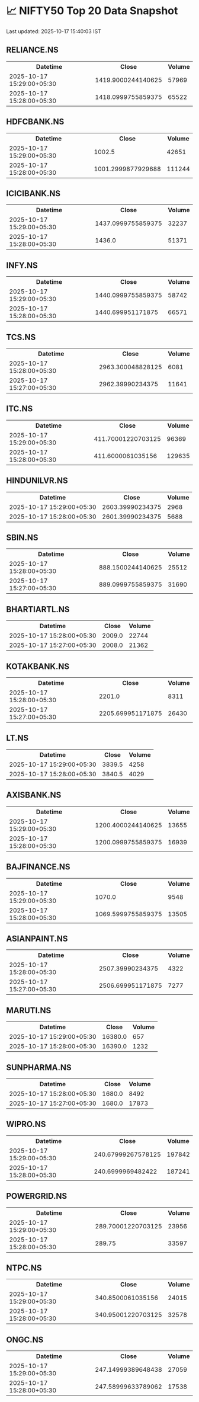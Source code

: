 # 📈 NIFTY50 Top 20 Data Snapshot

Last updated: 2025-10-17 15:40:03 IST

## RELIANCE.NS

<table>
  <tr><th>Datetime</th><th>Close</th><th>Volume</th></tr>
  <tr><td>2025-10-17 15:29:00+05:30</td><td>1419.9000244140625</td><td>57969</td></tr>
  <tr><td>2025-10-17 15:28:00+05:30</td><td>1418.0999755859375</td><td>65522</td></tr>
</table>

## HDFCBANK.NS

<table>
  <tr><th>Datetime</th><th>Close</th><th>Volume</th></tr>
  <tr><td>2025-10-17 15:29:00+05:30</td><td>1002.5</td><td>42651</td></tr>
  <tr><td>2025-10-17 15:28:00+05:30</td><td>1001.2999877929688</td><td>111244</td></tr>
</table>

## ICICIBANK.NS

<table>
  <tr><th>Datetime</th><th>Close</th><th>Volume</th></tr>
  <tr><td>2025-10-17 15:29:00+05:30</td><td>1437.0999755859375</td><td>32237</td></tr>
  <tr><td>2025-10-17 15:28:00+05:30</td><td>1436.0</td><td>51371</td></tr>
</table>

## INFY.NS

<table>
  <tr><th>Datetime</th><th>Close</th><th>Volume</th></tr>
  <tr><td>2025-10-17 15:29:00+05:30</td><td>1440.0999755859375</td><td>58742</td></tr>
  <tr><td>2025-10-17 15:28:00+05:30</td><td>1440.699951171875</td><td>66571</td></tr>
</table>

## TCS.NS

<table>
  <tr><th>Datetime</th><th>Close</th><th>Volume</th></tr>
  <tr><td>2025-10-17 15:28:00+05:30</td><td>2963.300048828125</td><td>6081</td></tr>
  <tr><td>2025-10-17 15:27:00+05:30</td><td>2962.39990234375</td><td>11641</td></tr>
</table>

## ITC.NS

<table>
  <tr><th>Datetime</th><th>Close</th><th>Volume</th></tr>
  <tr><td>2025-10-17 15:29:00+05:30</td><td>411.70001220703125</td><td>96369</td></tr>
  <tr><td>2025-10-17 15:28:00+05:30</td><td>411.6000061035156</td><td>129635</td></tr>
</table>

## HINDUNILVR.NS

<table>
  <tr><th>Datetime</th><th>Close</th><th>Volume</th></tr>
  <tr><td>2025-10-17 15:29:00+05:30</td><td>2603.39990234375</td><td>2968</td></tr>
  <tr><td>2025-10-17 15:28:00+05:30</td><td>2601.39990234375</td><td>5688</td></tr>
</table>

## SBIN.NS

<table>
  <tr><th>Datetime</th><th>Close</th><th>Volume</th></tr>
  <tr><td>2025-10-17 15:28:00+05:30</td><td>888.1500244140625</td><td>25512</td></tr>
  <tr><td>2025-10-17 15:27:00+05:30</td><td>889.0999755859375</td><td>31690</td></tr>
</table>

## BHARTIARTL.NS

<table>
  <tr><th>Datetime</th><th>Close</th><th>Volume</th></tr>
  <tr><td>2025-10-17 15:28:00+05:30</td><td>2009.0</td><td>22744</td></tr>
  <tr><td>2025-10-17 15:27:00+05:30</td><td>2008.0</td><td>21362</td></tr>
</table>

## KOTAKBANK.NS

<table>
  <tr><th>Datetime</th><th>Close</th><th>Volume</th></tr>
  <tr><td>2025-10-17 15:28:00+05:30</td><td>2201.0</td><td>8311</td></tr>
  <tr><td>2025-10-17 15:27:00+05:30</td><td>2205.699951171875</td><td>26430</td></tr>
</table>

## LT.NS

<table>
  <tr><th>Datetime</th><th>Close</th><th>Volume</th></tr>
  <tr><td>2025-10-17 15:29:00+05:30</td><td>3839.5</td><td>4258</td></tr>
  <tr><td>2025-10-17 15:28:00+05:30</td><td>3840.5</td><td>4029</td></tr>
</table>

## AXISBANK.NS

<table>
  <tr><th>Datetime</th><th>Close</th><th>Volume</th></tr>
  <tr><td>2025-10-17 15:29:00+05:30</td><td>1200.4000244140625</td><td>13655</td></tr>
  <tr><td>2025-10-17 15:28:00+05:30</td><td>1200.0999755859375</td><td>16939</td></tr>
</table>

## BAJFINANCE.NS

<table>
  <tr><th>Datetime</th><th>Close</th><th>Volume</th></tr>
  <tr><td>2025-10-17 15:29:00+05:30</td><td>1070.0</td><td>9548</td></tr>
  <tr><td>2025-10-17 15:28:00+05:30</td><td>1069.5999755859375</td><td>13505</td></tr>
</table>

## ASIANPAINT.NS

<table>
  <tr><th>Datetime</th><th>Close</th><th>Volume</th></tr>
  <tr><td>2025-10-17 15:28:00+05:30</td><td>2507.39990234375</td><td>4322</td></tr>
  <tr><td>2025-10-17 15:27:00+05:30</td><td>2506.699951171875</td><td>7277</td></tr>
</table>

## MARUTI.NS

<table>
  <tr><th>Datetime</th><th>Close</th><th>Volume</th></tr>
  <tr><td>2025-10-17 15:29:00+05:30</td><td>16380.0</td><td>657</td></tr>
  <tr><td>2025-10-17 15:28:00+05:30</td><td>16390.0</td><td>1232</td></tr>
</table>

## SUNPHARMA.NS

<table>
  <tr><th>Datetime</th><th>Close</th><th>Volume</th></tr>
  <tr><td>2025-10-17 15:28:00+05:30</td><td>1680.0</td><td>8492</td></tr>
  <tr><td>2025-10-17 15:27:00+05:30</td><td>1680.0</td><td>17873</td></tr>
</table>

## WIPRO.NS

<table>
  <tr><th>Datetime</th><th>Close</th><th>Volume</th></tr>
  <tr><td>2025-10-17 15:29:00+05:30</td><td>240.67999267578125</td><td>197842</td></tr>
  <tr><td>2025-10-17 15:28:00+05:30</td><td>240.6999969482422</td><td>187241</td></tr>
</table>

## POWERGRID.NS

<table>
  <tr><th>Datetime</th><th>Close</th><th>Volume</th></tr>
  <tr><td>2025-10-17 15:29:00+05:30</td><td>289.70001220703125</td><td>23956</td></tr>
  <tr><td>2025-10-17 15:28:00+05:30</td><td>289.75</td><td>33597</td></tr>
</table>

## NTPC.NS

<table>
  <tr><th>Datetime</th><th>Close</th><th>Volume</th></tr>
  <tr><td>2025-10-17 15:29:00+05:30</td><td>340.8500061035156</td><td>24015</td></tr>
  <tr><td>2025-10-17 15:28:00+05:30</td><td>340.95001220703125</td><td>32578</td></tr>
</table>

## ONGC.NS

<table>
  <tr><th>Datetime</th><th>Close</th><th>Volume</th></tr>
  <tr><td>2025-10-17 15:29:00+05:30</td><td>247.14999389648438</td><td>27059</td></tr>
  <tr><td>2025-10-17 15:28:00+05:30</td><td>247.58999633789062</td><td>17538</td></tr>
</table>

